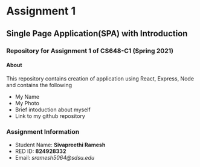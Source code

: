 # Assignment 1

## Single Page Application(SPA) with Introduction

### Repository for Assignment 1 of CS648-C1 (Spring 2021)

#### About

This repository contains creation of application using React, Express, Node and contains the following

* My Name 
* My Photo 
* Brief intoduction about myself  
* Link to my github repository

### Assignment Information

* Student Name: **Sivapreethi Ramesh**
* RED ID: **824928332**
* Email: _sramesh5064@sdsu.edu_

